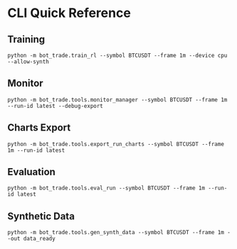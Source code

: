 # CLI Quick Reference

## Training
```
python -m bot_trade.train_rl --symbol BTCUSDT --frame 1m --device cpu --allow-synth
```

## Monitor
```
python -m bot_trade.tools.monitor_manager --symbol BTCUSDT --frame 1m --run-id latest --debug-export
```

## Charts Export
```
python -m bot_trade.tools.export_run_charts --symbol BTCUSDT --frame 1m --run-id latest
```

## Evaluation
```
python -m bot_trade.tools.eval_run --symbol BTCUSDT --frame 1m --run-id latest
```

## Synthetic Data
```
python -m bot_trade.tools.gen_synth_data --symbol BTCUSDT --frame 1m --out data_ready
```
